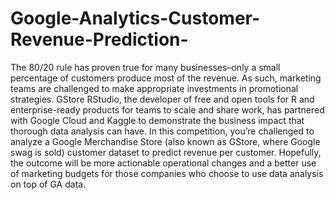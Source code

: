 # Google-Analytics-Customer-Revenue-Prediction-
The 80/20 rule has proven true for many businesses–only a small percentage of customers produce most of the revenue. As such, marketing teams are challenged to make appropriate investments in promotional strategies.  GStore  RStudio, the developer of free and open tools for R and enterprise-ready products for teams to scale and share work, has partnered with Google Cloud and Kaggle to demonstrate the business impact that thorough data analysis can have.  In this competition, you’re challenged to analyze a Google Merchandise Store (also known as GStore, where Google swag is sold) customer dataset to predict revenue per customer. Hopefully, the outcome will be more actionable operational changes and a better use of marketing budgets for those companies who choose to use data analysis on top of GA data.
